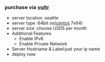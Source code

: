 ### purchase via [vultr](https://my.vultr.com/deploy/)
- server location :seattle
- server type :64bit os([centos](http://blog.csdn.net/lilong_dream/article/details/17081067) 7x64)
- server size :choose USD5 per month
- Additional Features
  <ul>
		<li>Enable IPv6</li>
		<li>Enable Private Network</li>
	</ul>
- Server Hostname & Label:just your ip name
- deploy now
